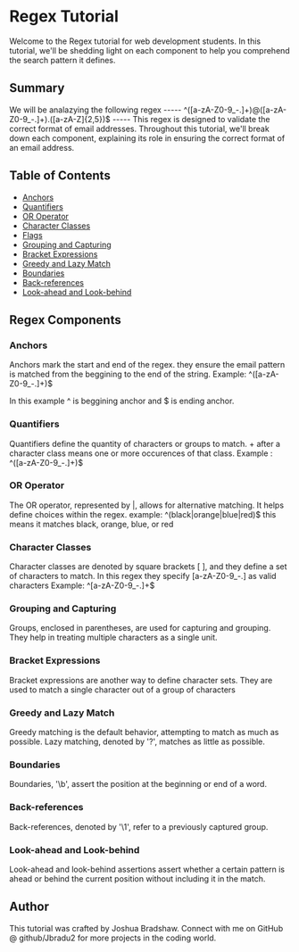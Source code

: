 # Regex Tutorial

Welcome to the Regex tutorial for web development students.
In this tutorial, 
we'll be shedding light on each component 
to help you comprehend the search pattern it defines.

## Summary
We will be analazying the following regex
----- ^([a-zA-Z0-9_\-\.]+)@([a-zA-Z0-9_\-\.]+)\.([a-zA-Z]{2,5})$ -----
This regex is designed to validate the correct format of email addresses. 
Throughout this tutorial, we'll break down each component, 
explaining its role in ensuring the correct format of an email address.


## Table of Contents

- [Anchors](#anchors)
- [Quantifiers](#quantifiers)
- [OR Operator](#or-operator)
- [Character Classes](#character-classes)
- [Flags](#flags)
- [Grouping and Capturing](#grouping-and-capturing)
- [Bracket Expressions](#bracket-expressions)
- [Greedy and Lazy Match](#greedy-and-lazy-match)
- [Boundaries](#boundaries)
- [Back-references](#back-references)
- [Look-ahead and Look-behind](#look-ahead-and-look-behind)

## Regex Components

### Anchors
Anchors mark the start and end of the regex. they ensure the email pattern is matched from the beggining to the end of the string. 
Example:   ^([a-zA-Z0-9_\-\.]+)$

In this example ^ is beggining anchor and $ is ending anchor.
### Quantifiers
Quantifiers define the quantity of characters or groups to match.  + after a character class means one or more occurences of that class.
Example : ^([a-zA-Z0-9_\-\.]+)$

### OR Operator
The OR operator, represented by |, allows for alternative matching. It helps define choices within the regex.
example: ^(black|orange|blue|red)$ this means it matches black, orange, blue, or red

### Character Classes
Character classes are denoted by square brackets [ ], and they define a set of characters to match. 
In this regex they specify [a-zA-Z0-9_\-\.] as valid characters
Example: ^[a-zA-Z0-9_\-\.]+$

### Grouping and Capturing
Groups, enclosed in parentheses, are used for capturing and grouping. 
They help in treating multiple characters as a single unit.

### Bracket Expressions
Bracket expressions are another way to define character sets. 
They are used to match a single character out of a group of characters
### Greedy and Lazy Match
Greedy matching is the default behavior, attempting to match as much as possible. 
Lazy matching, denoted by '?', matches as little as possible.
### Boundaries
Boundaries, '\b', assert the position at the beginning or end of a word.
### Back-references
Back-references, denoted by '\1', refer to a previously captured group.
### Look-ahead and Look-behind
Look-ahead and look-behind assertions assert whether a certain pattern is ahead or behind the current position without including it in the match.
## Author

This tutorial was crafted by Joshua Bradshaw. Connect with me on GitHub @ github/Jbradu2 for more projects in the coding world.
